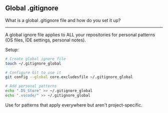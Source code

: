 ## Global .gitignore

What is a global .gitignore file and how do you set it up?

---

A global ignore file applies to ALL your repositories for personal patterns (OS files, IDE settings, personal notes).

Setup:
```bash
# Create global ignore file
touch ~/.gitignore_global

# Configure Git to use it
git config --global core.excludesfile ~/.gitignore_global

# Add personal patterns
echo ".DS_Store" >> ~/.gitignore_global
echo ".vscode/" >> ~/.gitignore_global
```

Use for patterns that apply everywhere but aren't project-specific.

